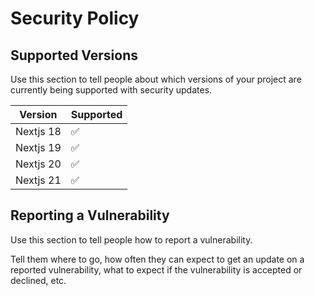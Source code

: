 # Security Policy

## Supported Versions

Use this section to tell people about which versions of your project are
currently being supported with security updates.

| Version | Supported |
| ------- | ----------|
|  Nextjs 18   | ✅   |
|  Nextjs 19   | ✅   |
|  Nextjs 20   | ✅   |
|  Nextjs 21   | ✅   |

## Reporting a Vulnerability

Use this section to tell people how to report a vulnerability.

Tell them where to go, how often they can expect to get an update on a
reported vulnerability, what to expect if the vulnerability is accepted or
declined, etc.
